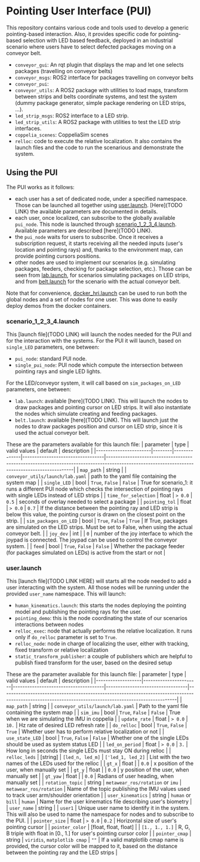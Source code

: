 # Pointing User Interface (PUI)
This repository contains various code and tools used to develop a generic pointing-based interaction. Also, it provides specific code for pointing-based selection with LED based feedback, deployed in an industrial scenario where users have to select defected packages moving on a conveyor belt.
- `conveyor_gui`: An rqt plugin that displays the map and let one selects packages (travelling on conveyor belts)
- `conveyor_msgs`: ROS2 interface for packages travelling on conveyor belts
- `conveyor_pui`: 
- `conveyor_utils`: A ROS2 package with utilities to load maps, transform between strips and belts coordinate systems, and test the system (dummy package generator, simple package rendering on LED strips, ...).
- `led_strip_msgs`: ROS2 interface to a LED strip.
- `led_strip_utils`: A ROS2 package with utilities to test the LED strip interfaces.
- `coppelia_scenes`: CoppeliaSim scenes
- `relloc`: code to execute the relative localization. It also contains the launch files and the code to run the scenarious and demonstrate the system. 

## Using the PUI
The PUI works as it follows:
- each user has a set of dedicated node, under a specified namespace. Those can be launched all together using [user.launch](#relloc/launch/user.launch). [Here](TODO LINK) the available parameters are documented in details.
- each user, once localized, can subscribe to the globally available `pui_node`. This node is launched through [scenario_1_2_3_4.launch](relloc/launch/scenario_1_2_3_4.launch). Available parameters are described [here](TODO LINK).
- the `pui_node` waits for users to subscribe. Once it receives a subscription request, it starts receiving all the needed inputs (user's location and pointing rays) and, thanks to the environment map, can provide pointing cursors positions.
- other nodes are used to implement our scenarios (e.g. simulating packages, feeders, checking for package selection, etc.). Those can be seen from [lab.launch](code/conveyor_utils/launch/lab.launch), for scenarios simulating packages on LED strips, and from [belt.launch](code/conveyor_utils/launch/belt.launch) for the scenario with the actual conveyor belt.

Note that for convenience, [docker_hri.launch](relloc/launch/docker_hri.launch) can be used to run both the global nodes and a set of nodes for one user. This was done to easily deploy demos from the docker containers.

### scenario_1_2_3_4.launch
This [launch file](TODO LINK) will launch the nodes needed for the PUI and for the interaction with the systems.
For the PUI it will launch, based on `single_LED` parameters, one between:
- `pui_node`: standard PUI node.
- `single_pui_node`: PUI node which compute the intersection between pointing rays and single LED lights.

For the LED/conveyor system, it will call based on `sim_packages_on_LED` parameters, one between:
- `lab.launch`: available [here](TODO LINK). This will launch the nodes to draw packages and pointing cursor on LED strips. It will also instantiate the nodes which simulate creating and feeding packages.
- `belt.launch`: available [here](TODO LINK). This will launch just the nodes to draw packages position and cursor on LED strip, since it is used the actual conveyor belt.

These are the parameters available for this launch file:
| parameter             | type   | valid values | default                          | description                                                                                                                                  |
|-----------------------|--------|--------------|----------------------------------|----------------------------------------------------------------------------------------------------------------------------------------------|
| `map_path`            | string |              | `conveyor_utils/launch/lab.yaml` | path to the yaml file containing the system map                                                                                              |
| `single_LED`          | bool   | `True`, `False`  | `False`                            | True for scenario_1: it runs a different PUI node which  checks the intersection of pointing rays with single LEDs instead of LED strips     |
| `time_for_selection`  | float  | `> 0.0`         | `0.5`                              | seconds of overlay needed to select a package                                                                                                |
| `pointing_tol`        | float  | `> 0.0`         | `0.7`                              | If the distance between the pointing ray and LED strip is below this value,  the pointing cursor is drawn on the closest point on the strip. |
| `sim_packages_on_LED` | bool   | `True`, `False`  | `True`                             | If True, packages are simulated on the LED strips. Must be set to False,  when using the actual conveyor belt.                               |
| `joy_dev`             | int    |              | `0`                                | number of the joy interface to which the joypad is connected. The joypad can be used  to control the conveyor system.                        |
| `feed`                | bool   | `True`, `False`  | `False`                            | Whether the package feeder (for packages simulated on LEDs) is active from the start or not                                                  |

### user.launch
This [launch file](TODO LINK HERE) will starts all the node needed to add a user interacting with the system. All those nodes will be running under the provided `user_name` namespace. This will launch:
- `human_kinematics.launch`: this starts the nodes deploying the pointing model and publishing the pointing rays for the user.
- `pointing_demo`: this is the node coordinating the state of our scenarios interactions between nodes
- `relloc_exec`: node that actually performs the relative localization. It runs only if `do_relloc` parameter is set to `True`.
- `relloc_node`: node in charge of localizing the user, either with tracking, fixed transform or relative localization
- `static_transform_publisher`: a couple of publishers which are helpful to publish fixed transform for the user, based on the desired setup

These are the parameter available for this launch file:
| parameter         | type                  | valid values                         | default                          | description                                                                                                                                           |
|-------------------|-----------------------|--------------------------------------|----------------------------------|-------------------------------------------------------------------------------------------------------------------------------------------------------|
| `map_path`        | string                |                                      | `conveyor_utils/launch/lab.yaml` | Path to the yaml file containing the system map                                                                                                       |
| `sim_imu`         | bool                  | `True`, `False`                          | `False`                            | True when we are simulating the IMU in coppelia                                                                                                       |
| `update_rate`     | float                 | `> 0.0`                                 | `10.`                              | Hz rate of desired LED refresh rate                                                                                                                   |
| `do_relloc`       | bool                  | `True`, `False`                          | `True`                             | Whether user has to perform relative localization or not                                                                                              |
| `use_state_LED`   | bool                  | `True`, `False`                          | `False`                            | Whether one of the single LEDs should be used as system status LED                                                                                    |
| `led_on_period`   | float                 | `> 0.0`                                 | `3.`                               | How long in seconds the single LEDs must stay ON during relloc                                                                                        |
| `relloc_leds`     | [string]              | `[led_n, led_m]`                     | `['led_1, led_2]`                | List with the two names of the LEDs used for the relloc                                                                                               |
| `gt_x`            | float                 |                                      | `0.0`                              | x position of the user, when manually set                                                                                                             |
| `gt_y`            | float                 |                                      | `0.0`                              | y position of the user, when manually set                                                                                                             |
| `gt_yaw`          | float                 |                                      | `0.0`                              | Radians of user heading, when manually set                                                                                                            |
| `rotation_topic`  | string                | `metawear_ros/rotation` or `imu` | `metawear_ros/rotation`          | Name of the topic publishing the IMU values used to track user arm/shoulder orientation                                                               |
| `user_kinematics` | string                | `human` or `bill`                    | `human`                          | Name for the user kinematics file describing user's biometry                                                                                          |
| `user_name`       | string                |                                      | `user1`                          | Unique user name to identify it in the system. This will also be used to name the namespace for nodes and to subscribe to the PUI.                    |
| `pointer_size`    | float                 | `> 0.0`                                 | `0.2`                              | Horizontal size of user's pointing cursor                                                                                                             |
| `pointer_color`   | [float, float, float] |                                      | `[1., 1., 1.]`                     | R, G, B triple with float in [0., 1.] for user's pointing cursor color                                                                                |
| `pointer_cmap`    | string                | `viridis`, `matplotlib cmap`           | `""`                               | If a valid matplotlib cmap name is provided, the cursor color will be mapped to it, based on the distance between the pointing ray and the LED strips |
